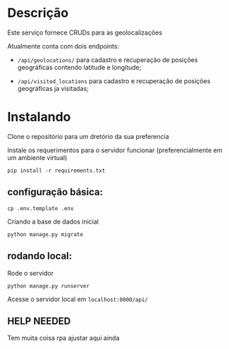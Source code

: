 # Descrição

Este serviço fornece CRUDs para as geolocalizações

Atualmente conta com dois endpoints:

* `/api/geolocations/` para cadastro e recuperação de posições geográficas contendo latitude e longitude;

* `/api/visited_locations` para cadastro e recuperação de posições geográficas ja visitadas;


# Instalando

Clone o repositório para um dretório da sua preferencia


Instale os requerimentos para o servidor funcionar (preferencialmente em um ambiente virtual)

    pip install -r requirements.txt

## configuração básica:

    cp .env.template .env

Criando a base de dados inicial

    python manage.py migrate

## rodando local:

Rode o servidor

    python manage.py runserver


Acesse o servidor local em `localhost:8000/api/`


## HELP NEEDED

Tem muita coisa rpa ajustar aqui ainda